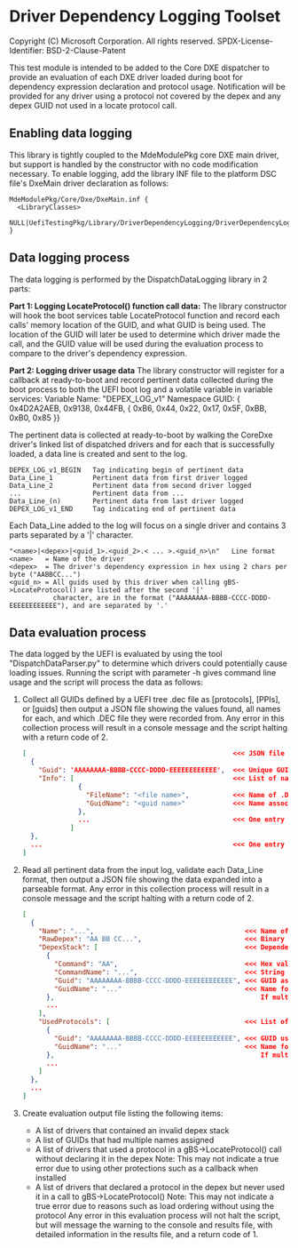 # Driver Dependency Logging Toolset

Copyright (C) Microsoft Corporation. All rights reserved.
SPDX-License-Identifier: BSD-2-Clause-Patent

This test module is intended to be added to the Core DXE dispatcher to provide an evaluation of each DXE driver loaded
during boot for dependency expression declaration and protocol usage.  Notification will be provided for any driver
using a protocol not covered by the depex and any depex GUID not used in a locate protocol call.

## Enabling data logging

  This library is tightly coupled to the MdeModulePkg core DXE main driver, but support is handled by the constructor
  with no code modification necessary.  To enable logging, add the library INF file to the platform DSC file's DxeMain
  driver declaration as follows:
  
  ```inf
  MdeModulePkg/Core/Dxe/DxeMain.inf {
    <LibraryClasses>
      NULL|UefiTestingPkg/Library/DriverDependencyLogging/DriverDependencyLogging.inf
  }
  ```

## Data logging process

  The data logging is performed by the DispatchDataLogging library in 2 parts:
  
  **Part 1: Logging LocateProtocol() function call data:**
    The library constructor will hook the boot services table LocateProtocol function and record each calls' memory
    location of the GUID, and what GUID is being used.  The location of the GUID will later be used to determine which
    driver made the call, and the GUID value will be used during the evaluation process to compare to the driver's
    dependency expression.
  
  **Part 2: Logging driver usage data**
    The library constructor will register for a callback at ready-to-boot and record pertinent data collected during
    the boot process to both the UEFI boot log and a volatile variable in variable services:
      Variable Name:   "DEPEX_LOG_v1"
      Namespace GUID:  { 0x4D2A2AEB, 0x9138, 0x44FB, { 0xB6, 0x44, 0x22, 0x17, 0x5F, 0xBB, 0xB0, 0x85 }}

  The pertinent data is collected at ready-to-boot by walking the CoreDxe driver's linked list of dispatched drivers
  and for each that is successfully loaded, a data line is created and sent to the log.

  ```console
  DEPEX_LOG_v1_BEGIN   Tag indicating begin of pertinent data
  Data_Line_1          Pertinent data from first driver logged
  Data_Line_2          Pertinent data from second driver logged
  ...                  Pertinent data from ...
  Data_Line_(n)        Pertinent data from last driver logged
  DEPEX_LOG_v1_END     Tag indicating end of pertinent data
  ```
  
  Each Data_Line added to the log will focus on a single driver and contains 3 parts separated by a '|' character.
  
  ```console
  "<name>|<depex>|<guid_1>.<guid_2>.< ... >.<guid_n>\n"   Line format
  <name>   = Name of the driver
  <depex>  = The driver's dependency expression in hex using 2 chars per byte ("AABBCC...")
  <guid_n> = All guids used by this driver when calling gBS->LocateProtocol() are listed after the second '|'
             character, are in the format ("AAAAAAAA-BBBB-CCCC-DDDD-EEEEEEEEEEEE"), and are separated by '.'
  ```

## Data evaluation process

  The data logged by the UEFI is evaluated by using the tool "DispatchDataParser.py" to determine which drivers could
  potentially cause loading issues.  Running the script with parameter -h gives command line usage and the script will
  process the data as follows:
  
  1. Collect all GUIDs defined by a UEFI tree .dec file as [protocols], [PPIs], or [guids] then output a JSON file
     showing the values found, all names for each, and which .DEC file they were recorded from.  Any error in this
     collection process will result in a console message and the script halting with a return code of 2.

     ```json
     [                                                    <<< JSON file is a list of entries
       {
         "Guid": 'AAAAAAAA-BBBB-CCCC-DDDD-EEEEEEEEEEEE',  <<< Unique GUID value parsed from the tree
         "Info": [                                        <<< List of name information entries for this GUID
                   {
                     "FileName": "<file name>",           <<< Name of .DEC file declaring this GUID
                     "GuidName": "<guid name>"            <<< Name associated with the GUID value
                   },
                   ...                                    <<< One entry for each name associated with a GUID
                 ]
       },
       ...                                                <<< One entry for each GUID found
     ]
     ```

  2. Read all pertinent data from the input log, validate each Data_Line format, then output a JSON file showing the
     data expanded into a parseable format.  Any error in this collection process will result in a console message and
     the script halting with a return code of 2.

     ```json
     [
       {
         "Name": "...",                                      <<< Name of driver in ASCII text
         "RawDepex": "AA BB CC...",                          <<< Binary dependency data
         "DepexStack": [                                     <<< Dependency data decoded into a command/GUID list
           {
             "Command": "AA",                                <<< Hex value of dependency command
             "CommandName": "...",                           <<< String representation of command
             "Guid": "AAAAAAAA-BBBB-CCCC-DDDD-EEEEEEEEEEEE", <<< GUID associated with command
             "GuidName": "..."                               <<< Name found in the GUID scan from step 1
           },                                                    If multiple names found, they are separated by '|'
           ...
         ],
         "UsedProtocols": [                                  <<< List of protocols located by the driver
           {
             "Guid": "AAAAAAAA-BBBB-CCCC-DDDD-EEEEEEEEEEEE", <<< GUID used when LocateProtocol was called
             "GuidName": "..."                               <<< Name found in the GUID scan from step 1
           },                                                    If multiple names found, they are separated by '|'
           ...
         ]
       },
       ...
     ]
     ```

  3. Create evaluation output file listing the following items:
     - A list of drivers that contained an invalid depex stack
     - A list of GUIDs that had multiple names assigned
     - A list of drivers that used a protocol in a gBS->LocateProtocol() call without declaring it in the depex
       Note: This may not indicate a true error due to using other protections such as a callback when installed
     - A list of drivers that declared a protocol in the depex but never used it in a call to gBS->LocateProtocol()
       Note: This may not indicate a true error due to reasons such as load ordering without using the protocol
     Any error in this evaluation process will not halt the script, but will message the warning to the console and
     results file, with detailed information in the results file, and a return code of 1.
